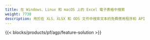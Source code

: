 ```yaml
---
title: 在 Windows、Linux 和 macOS 上的 Excel 電子表格中搜索
weight: 7730
description: 用於在 XLS、XLSX 和 ODS 文件中搜索文本的免費應用程序和 API
---
```

{{< blocks/products/pf/agp/feature-solution >}} 

